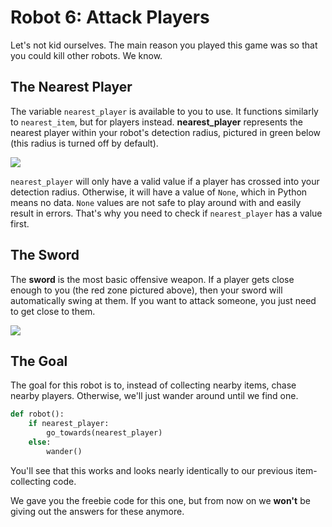 # Robot 6: Attack Players

Let's not kid ourselves. The main reason you played this game was so that you could kill other robots. We know.

## The Nearest Player

The variable `nearest_player` is available to you to use. It functions similarly to `nearest_item`, but for players instead. **nearest_player** represents the nearest player within your robot's detection radius, pictured in green below (this radius is turned off by default).

![](https://storage.googleapis.com/cm-image-repository.appspot.com/cm_clash/Exercises/18%20Shoot%20Long%20Range%2C%20Swing%20Short%20Range/eae440f5-5fa2-4574-9b32-43f8405cc0fe.png)

`nearest_player` will only have a valid value if a player has crossed into your detection radius. Otherwise, it will have a value of `None`, which in Python means no data. `None` values are not safe to play around with and easily result in errors. That's why you need to check if `nearest_player` has a value first.

## The Sword

The **sword** is the most basic offensive weapon. If a player gets close enough to you (the red zone pictured above), then your sword will automatically swing at them. If you want to attack someone, you just need to get close to them.

![](https://storage.googleapis.com/cm-image-repository.appspot.com/cm_clash/Exercises/6%20Attack%20Players/dd97dcd3-5f2d-4990-bf6f-87fd99f1443e.png)

## The Goal

The goal for this robot is to, instead of collecting nearby items, chase nearby players. Otherwise, we'll just wander around until we find one.

```python
def robot():
    if nearest_player:
        go_towards(nearest_player)
    else:
        wander()
```

You'll see that this works and looks nearly identically to our previous item-collecting code.

We gave you the freebie code for this one, but from now on we **won't** be giving out the answers for these anymore.